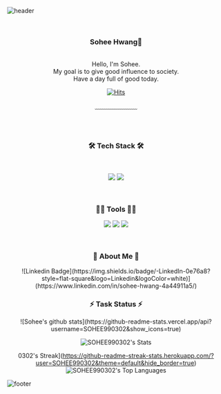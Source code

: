 ![header](https://capsule-render.vercel.app/api?type=waving&&color=gradient&height=100&section=header&fontSize=90)


<div align = "center">

<br/>
<h3>Sohee Hwang🥳</h3><br/>
Hello, I'm Sohee.<br/>
My goal is to give good influence to society.<br/>
Have a day full of good today.


<br/>


[![Hits](https://hits.seeyoufarm.com/api/count/incr/badge.svg?url=https%3A%2F%2Fgithub.com%2FSOHEE990302&count_bg=%23FFD1D1&title_bg=%23FF9494&icon=&icon_color=%23E7E7E7&title=Visit&edge_flat=false)](https://hits.seeyoufarm.com)
<!-- [![Gmail Badge](https://img.shields.io/badge/Gmail-d14836?style=flat-square&logo=Gmail&logoColor=white&link=mailto:jjuhee0913@gmail.com)](mailto:jjuhee0913@gmail.com) -->
<!-- [![Blog Badge](http://img.shields.io/badge/-Blog-green?style=flat-square&logo=Naver&link=https://blog.naver.com/chajuhui123)](https://blog.naver.com/chajuhui123) -->
 
  
﹏﹏﹏﹏﹏﹏﹏

<br/><br/>
 
<h3>🛠️ Tech Stack 🛠️</h3>
 
<br/>

<img src="https://img.shields.io/badge/Java-007396?style=flat-square&logo=Java&logoColor=white"/> <img src="https://img.shields.io/badge/JavaScript-F7DF1E?style=flat-square&logo=JavaScript&logoColor=white"/>

 
<br/>
 <h3> 💪🏼 Tools 💪🏼 </h3>

 <img src="https://img.shields.io/badge/Visual Studio Code-007ACC?style=flat-square&logo=Visual Studio Code&logoColor=white"/> <img src="https://img.shields.io/badge/GitHub-181717?style=flat-square&logo=GitHub&logoColor=white"/> <img src="https://img.shields.io/badge/Eclipse IDE-2C2255?style=flat-square&logo=Eclipse IDE&logoColor=white"/>


</br>
<h3> 💖  About Me 💖  </h3>
![Linkedin Badge](https://img.shields.io/badge/-LinkedIn-0e76a8?style=flat-square&logo=Linkedin&logoColor=white)](https://www.linkedin.com/in/sohee-hwang-4a44911a5/)



<br/>

<h3>⚡ Task Status ⚡</h3>
![Sohee's github stats](https://github-readme-stats.vercel.app/api?username=SOHEE990302&show_icons=true)

![SOHEE990302's Stats](https://github-readme-stats.vercel.app/api?username=SOHEE990302&theme=default&show_icons=true&hide_border=true&count_private=true)

0302's Streak](https://github-readme-streak-stats.herokuapp.com/?user=SOHEE990302&theme=default&hide_border=true)
</br>
![SOHEE990302's Top Languages](https://github-readme-stats.vercel.app/api/top-langs/?username=SOHEE990302&theme=default&show_icons=true&hide_border=true&layout=compact)

</div>

![footer](https://capsule-render.vercel.app/api?type=waving&&color=gradient&height=100&section=footer&fontSize=90)



